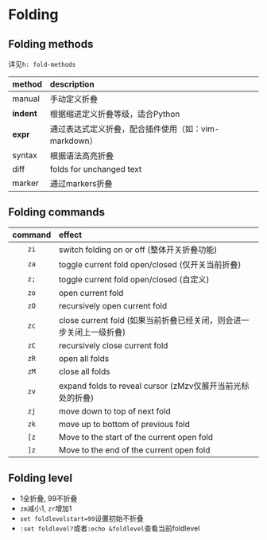 # Folding

## Folding methods

详见`h: fold-methods`

method | description
:-|:-
manual | 手动定义折叠
__indent__ | 根据缩进定义折叠等级，适合Python
__expr__ | 通过表达式定义折叠，配合插件使用（如：vim-markdown）
syntax | 根据语法高亮折叠
diff | folds for unchanged text
marker | 通过markers折叠

## Folding commands

| command | effect                                                              |
|:-------:|:--------------------------------------------------------------------|
|   `zi`  | switch folding on or off (整体开关折叠功能)                         |
|   `za`  | toggle current fold open/closed (仅开关当前折叠)                    |
|   `z;`  | toggle current fold open/closed (自定义)                            |
|   `zo`  | open current fold                                                   |
|   `zO`  | recursively open current fold                                       |
|   `zc`  | close current fold (如果当前折叠已经关闭，则会进一步关闭上一级折叠) |
|   `zC`  | recursively close current fold                                      |
|   `zR`  | open all folds                                                      |
|   `zM`  | close all folds                                                     |
|   `zv`  | expand folds to reveal cursor (zMzv仅展开当前光标处的折叠)          |
|   `zj`  | move down to top of next fold                                       |
|   `zk`  | move up to bottom of previous fold                                  |
|   `[z`  | Move to the start of the current open fold                          |
|   `]z`  | Move to the end of the current open fold                            |

## Folding level

* 1全折叠, 99不折叠
* `zm`减小1, `zr`增加1
* `set foldlevelstart=99`设置初始不折叠
* `:set foldlevel?`或者`:echo &foldlevel`查看当前foldlevel
